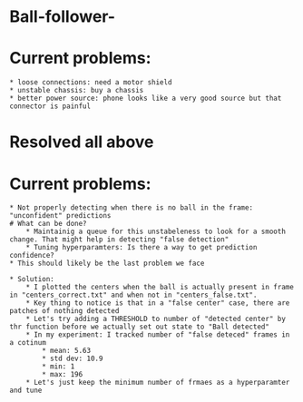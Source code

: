 # Ball-follower-
 
# Current problems:
    * loose connections: need a motor shield 
    * unstable chassis: buy a chassis
    * better power source: phone looks like a very good source but that connector is painful
# Resolved all above

# Current problems:
    * Not properly detecting when there is no ball in the frame: "unconfident" predictions 
    # What can be done?
        * Maintainig a queue for this unstabeleness to look for a smooth change. That might help in detecting "false detection"
        * Tuning hyperparamters: Is there a way to get prediction confidence?
    * This should likely be the last problem we face

    * Solution:
        * I plotted the centers when the ball is actually present in frame in "centers_correct.txt" and when not in "centers_false.txt".
        * Key thing to notice is that in a "false center" case, there are patches of nothing detected 
        * Let's try adding a THRESHOLD to number of "detected center" by thr function before we actually set out state to "Ball detected"  
        * In my experiment: I tracked number of "false deteced" frames in a cotinum
            * mean: 5.63
            * std dev: 10.9
            * min: 1
            * max: 196
        * Let's just keep the minimum number of frmaes as a hyperparamter and tune